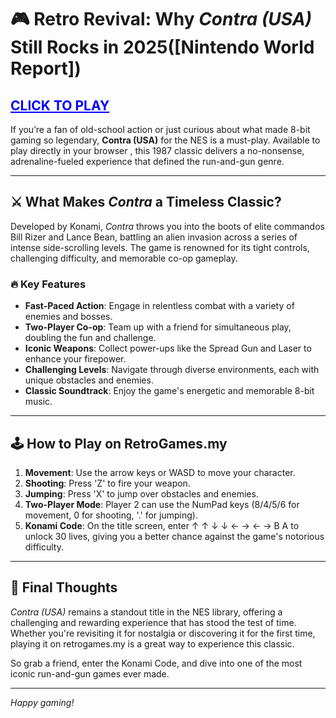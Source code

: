 # 🎮 Retro Revival: Why *Contra (USA)* Still Rocks in 2025([Nintendo World Report])


<h2>
  <a href="https://retrogames.my" style="color: blue;">CLICK TO PLAY</a>
</h2>

If you’re a fan of old-school action or just curious about what made 8-bit gaming so legendary, **Contra (USA)** for the NES is a must-play. Available to play directly in your browser , this 1987 classic delivers a no-nonsense, adrenaline-fueled experience that defined the run-and-gun genre.

---

## ⚔️ What Makes *Contra* a Timeless Classic?

Developed by Konami, *Contra* throws you into the boots of elite commandos Bill Rizer and Lance Bean, battling an alien invasion across a series of intense side-scrolling levels. The game is renowned for its tight controls, challenging difficulty, and memorable co-op gameplay.

### 🔥 Key Features

* **Fast-Paced Action**: Engage in relentless combat with a variety of enemies and bosses.
* **Two-Player Co-op**: Team up with a friend for simultaneous play, doubling the fun and challenge.
* **Iconic Weapons**: Collect power-ups like the Spread Gun and Laser to enhance your firepower.
* **Challenging Levels**: Navigate through diverse environments, each with unique obstacles and enemies.
* **Classic Soundtrack**: Enjoy the game's energetic and memorable 8-bit music.

---

## 🕹️ How to Play on RetroGames.my


1. **Movement**: Use the arrow keys or WASD to move your character.
2. **Shooting**: Press 'Z' to fire your weapon.
3. **Jumping**: Press 'X' to jump over obstacles and enemies.
4. **Two-Player Mode**: Player 2 can use the NumPad keys (8/4/5/6 for movement, 0 for shooting, '.' for jumping).
5. **Konami Code**: On the title screen, enter ↑ ↑ ↓ ↓ ← → ← → B A to unlock 30 lives, giving you a better chance against the game's notorious difficulty.

---



## 🧠 Final Thoughts

*Contra (USA)* remains a standout title in the NES library, offering a challenging and rewarding experience that has stood the test of time. Whether you're revisiting it for nostalgia or discovering it for the first time, playing it on retrogames.my is a great way to experience this classic.

So grab a friend, enter the Konami Code, and dive into one of the most iconic run-and-gun games ever made.

---

*Happy gaming!*

